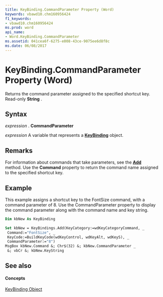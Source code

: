 ```yaml
---
title: KeyBinding.CommandParameter Property (Word)
keywords: vbawd10.chm160956424
f1_keywords:
- vbawd10.chm160956424
ms.prod: word
api_name:
- Word.KeyBinding.CommandParameter
ms.assetid: 041cea6f-6275-e008-43ce-9075ee6d8f8c
ms.date: 06/08/2017
---
```



# KeyBinding.CommandParameter Property (Word)

Returns the command parameter assigned to the specified shortcut key. Read-only  **String** .


## Syntax

 _expression_ . **CommandParameter**

 _expression_ A variable that represents a **[KeyBinding](Word.KeyBinding.md)** object.


## Remarks

For information about commands that take parameters, see the  **[Add](Word.KeyBindings.Add.md)** method. Use the **Command** property to return the command name assigned to the specified shortcut key.


## Example

This example assigns a shortcut key to the FontSize command, with a command parameter of 8. Use the CommandParameter property to display the command parameter along with the command name and key string.


```vb
Dim kbNew As KeyBinding 
 
Set kbNew = KeyBindings.Add(KeyCategory:=wdKeyCategoryCommand, _ 
 Command:="FontSize", _ 
 KeyCode:=BuildKeyCode(wdKeyControl, wdKeyAlt, wdKeyS), _ 
 CommandParameter:="8") 
MsgBox kbNew.Command &; Chr$(32) &; kbNew.CommandParameter _ 
 &; vbCr &; kbNew.KeyString
```


## See also


#### Concepts


[KeyBinding Object](Word.KeyBinding.md)

